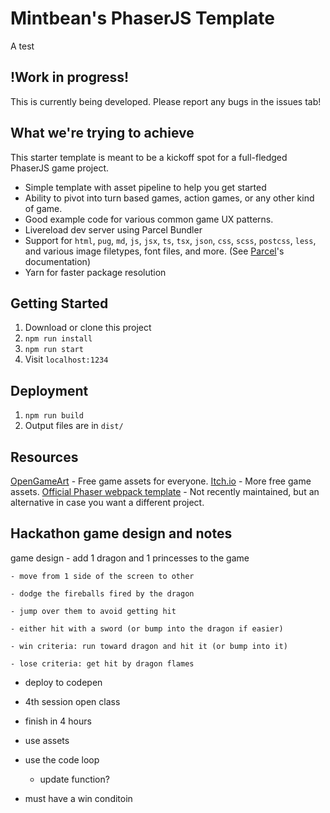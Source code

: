 # Mintbean's PhaserJS Template
A test

## !Work in progress!

This is currently being developed. Please report any bugs in the issues tab!

## What we're trying to achieve

This starter template is meant to be a kickoff spot for a full-fledged PhaserJS game project.

- Simple template with asset pipeline to help you get started
- Ability to pivot into turn based games, action games, or any other kind of game.
- Good example code for various common game UX patterns.
- Livereload dev server using Parcel Bundler
- Support for `html`, `pug`, `md`, `js`, `jsx`, `ts`, `tsx`, `json`, `css`, `scss`, `postcss`, `less`, and various
  image filetypes, font files, and more. (See [Parcel](https://github.com/parcel-bundler/parcel)'s documentation)
- Yarn for faster package resolution

## Getting Started

1. Download or clone this project
2. `npm run install`
3. `npm run start`
4. Visit `localhost:1234`

## Deployment

1. `npm run build`
2. Output files are in `dist/`

## Resources

[OpenGameArt](https://opengameart.org/) - Free game assets for everyone.
[Itch.io](https://itch.io/game-assets/free) - More free game assets.
[Official Phaser webpack template](https://github.com/photonstorm/phaser3-project-template) - Not recently maintained, but an alternative in case you want a different project.

## Hackathon game design and notes


game design
    - add 1 dragon and 1 princesses to the game

    - move from 1 side of the screen to other

    - dodge the fireballs fired by the dragon

    - jump over them to avoid getting hit

    - either hit with a sword (or bump into the dragon if easier)

    - win criteria: run toward dragon and hit it (or bump into it)

    - lose criteria: get hit by dragon flames



- deploy to codepen

- 4th session open class

- finish in 4 hours

- use assets

- use the code loop
    - update function?

- must have a win conditoin